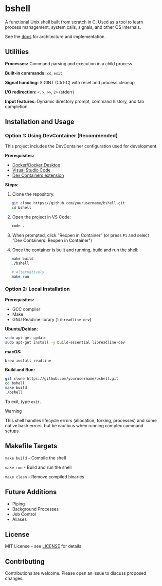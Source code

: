 # bshell

A functional Unix shell built from scratch in C. Used as a tool to learn process management, system calls, signals, and other OS internals.

See the [docs](DOCS.md) for architecture and implementation.

## Utilities

**Processes:** Command parsing and execution in a child process

**Built-in commands:** `cd`, `exit`

**Signal handling:** SIGINT (Ctrl-C) with reset and process cleanup

**I/O redirection:** `<`, `>`, `>>`, `2>` (stderr)

**Input features:** Dynamic directory prompt, command history, and tab completion

## Installation and Usage

### Option 1: Using DevContainer (Recommended)

This project includes the DevContainer configuration used for development.

**Prerequisites:**
- [Docker/Docker Desktop](https://www.docker.com/get-started)
- [Visual Studio Code](https://code.visualstudio.com/)
- [Dev Containers extension](https://marketplace.visualstudio.com/items?itemName=ms-vscode-remote.remote-containers)

**Steps:**
1. Clone the repository:
```bash
   git clone https://github.com/yourusername/bshell.git
   cd bshell
```

2. Open the project in VS Code:
```bash
   code .
```

3. When prompted, click "Reopen in Container" (or press `F1` and select "Dev Containers: Reopen in Container")

4. Once the container is built and running, build and run the shell:
```bash
   make build
   ./bshell

   # Alternatively
   make run
```

### Option 2: Local Installation
**Prerequisites:**
- GCC compiler
- Make
- GNU Readline library (`libreadline-dev`)

**Ubuntu/Debian:**
```bash
sudo apt-get update
sudo apt-get install -y build-essential libreadline-dev
```

**macOS:**
```bash
brew install readline
```

**Build and Run:**
```bash
git clone https://github.com/yourusername/bshell.git
cd bshell
make build
./bshell
```

To exit, type `exit`.

> [!WARNING]
> This shell handles lifecycle errors (allocation, forking, processes) and some
> native bash errors, but be cautious when running complex command setups.

## Makefile Targets

`make build` - Compile the shell

`make run` - Build and run the shell

`make clean` - Remove compiled binaries

## Future Additions

- Piping
- Background Processes
- Job Control
- Aliases

## License

MIT License - see [LICENSE](LICENSE) for details

## Contributing

Contributions are welcome. Please open an issue to discuss proposed changes.
